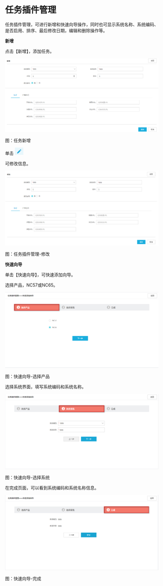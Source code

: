 # 任务插件管理

任务插件管理，可进行新增和快速向导操作，同时也可显示系统名称、系统编码、是否启用、排序、最后修改日期，编辑和删除操作等。

**新增**

点击【新增】，添加任务。

![](/articles/portal/2-/image/image22.png)
 
图：任务新增

单击 ![](/articles/portal/2-/image/image13.png)

 可修改信息。
 
![](/articles/portal/2-/image/image23.png)

图：任务插件管理-修改

**快速向导**

单击【快速向导】，可快速添加向导。

选择产品，NC57或NC65。

![](/articles/portal/2-/image/image24.png)
 
图：快速向导-选择产品

选择系统界面，填写系统编码和系统名称。

![](/articles/portal/2-/image/image25.png)
 
图：快速向导-选择系统

在完成页面，可以看到系统编码和系统名称信息。

![](/articles/portal/2-/image/image26.png)

 
图：快速向导-完成
